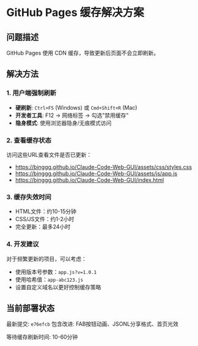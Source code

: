 # GitHub Pages 缓存解决方案

## 问题描述
GitHub Pages 使用 CDN 缓存，导致更新后页面不会立即刷新。

## 解决方法

### 1. 用户端强制刷新
- **硬刷新**: `Ctrl+F5` (Windows) 或 `Cmd+Shift+R` (Mac)
- **开发者工具**: F12 → 网络标签 → 勾选"禁用缓存"
- **隐身模式**: 使用浏览器隐身/无痕模式访问

### 2. 查看缓存状态
访问这些URL查看文件是否已更新：
- https://binggg.github.io/Claude-Code-Web-GUI/assets/css/styles.css
- https://binggg.github.io/Claude-Code-Web-GUI/assets/js/app.js
- https://binggg.github.io/Claude-Code-Web-GUI/index.html

### 3. 缓存失效时间
- HTML文件：约10-15分钟
- CSS/JS文件：约1-2小时
- 完全更新：最多24小时

### 4. 开发建议
对于频繁更新的项目，可以考虑：
- 使用版本号参数：`app.js?v=1.0.1`
- 使用哈希值：`app-abc123.js`
- 设置自定义域名以更好控制缓存策略

## 当前部署状态
最新提交: `e76efcb`
包含改进: FAB按钮动画、JSONL分享格式、首页光效

等待缓存刷新时间: 10-60分钟